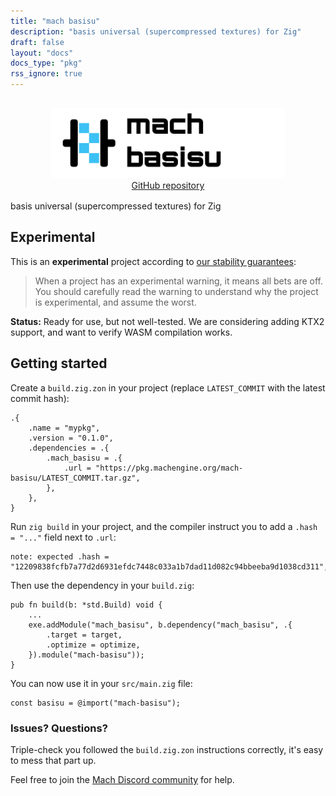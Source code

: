 ```yaml
---
title: "mach basisu"
description: "basis universal (supercompressed textures) for Zig"
draft: false
layout: "docs"
docs_type: "pkg"
rss_ignore: true
---
```


<div style="display: flex; flex-direction: column; justify-content: space-between; align-items: center; margin-bottom: 1rem;">
    <picture>
        <source media="(prefers-color-scheme: dark)" srcset="/assets/mach/basisu-full-dark.svg">
        <img alt="mach-basisu" src="/assets/mach/basisu-full-light.svg" style="height: 7rem; margin-top: 1rem;">
    </picture>
    <a href="https://github.com/hexops/mach-basisu">GitHub repository</a>
</div>

basis universal (supercompressed textures) for Zig

## Experimental

This is an **experimental** project according to [our stability guarantees](../../about/stability):

> When a project has an experimental warning, it means all bets are off. You should carefully read the warning to understand why the project is experimental, and assume the worst.

**Status:** Ready for use, but not well-tested. We are considering adding KTX2 support, and want to verify WASM compilation works.

## Getting started

Create a `build.zig.zon` in your project (replace `LATEST_COMMIT` with the latest commit hash):

```zig
.{
    .name = "mypkg",
    .version = "0.1.0",
    .dependencies = .{
        .mach_basisu = .{
            .url = "https://pkg.machengine.org/mach-basisu/LATEST_COMMIT.tar.gz",
        },
    },
}
```

Run `zig build` in your project, and the compiler instruct you to add a `.hash = "..."` field next to `.url`:

```
note: expected .hash = "12209838fcfb7a77d2d6931efdc7448c033a1b7dad11d082c94bbeeba9d1038cd311",
```

Then use the dependency in your `build.zig`:

```zig
pub fn build(b: *std.Build) void {
    ...
    exe.addModule("mach_basisu", b.dependency("mach_basisu", .{
        .target = target,
        .optimize = optimize,
    }).module("mach-basisu"));
}
```

You can now use it in your `src/main.zig` file:

```zig
const basisu = @import("mach-basisu");
```

### Issues? Questions?

Triple-check you followed the `build.zig.zon` instructions correctly, it's easy to mess that part up.

Feel free to join the [Mach Discord community](../../discord) for help.
